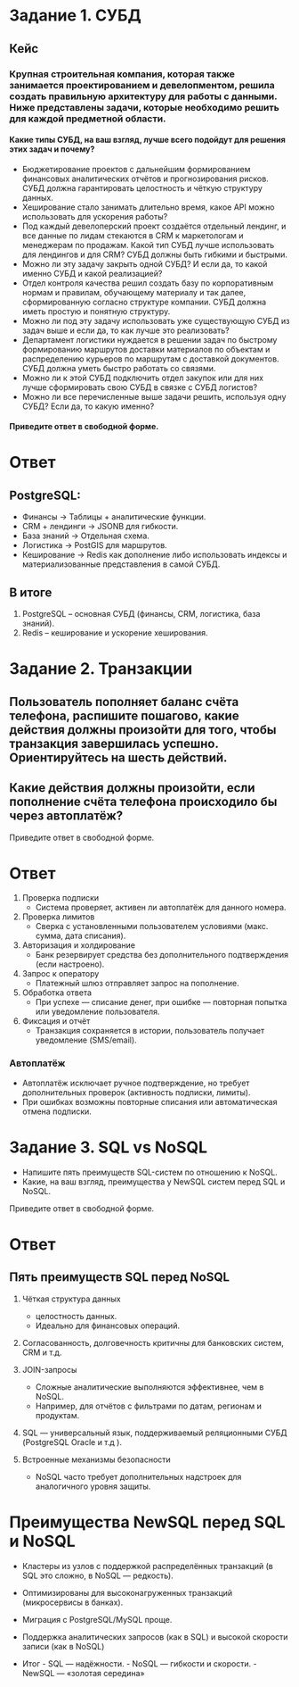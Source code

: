 # Задание 1. СУБД
## Кейс
### Крупная строительная компания, которая также занимается проектированием и девелопментом, решила создать правильную архитектуру для работы с данными. Ниже представлены задачи, которые необходимо решить для каждой предметной области.

#### Какие типы СУБД, на ваш взгляд, лучше всего подойдут для решения этих задач и почему?

* Бюджетирование проектов с дальнейшим формированием финансовых аналитических отчётов и прогнозирования рисков. СУБД должна гарантировать целостность и чёткую структуру данных.
* Хеширование стало занимать длительно время, какое API можно использовать для ускорения работы?
* Под каждый девелоперский проект создаётся отдельный лендинг, и все данные по лидам стекаются в CRM к маркетологам и менеджерам по продажам. Какой тип СУБД лучше использовать для лендингов и для CRM? СУБД должны быть гибкими и быстрыми.
* Можно ли эту задачу закрыть одной СУБД? И если да, то какой именно СУБД и какой реализацией?
* Отдел контроля качества решил создать базу по корпоративным нормам и правилам, обучающему материалу и так далее, сформированную согласно структуре компании. СУБД должна иметь простую и понятную структуру.
* Можно ли под эту задачу использовать уже существующую СУБД из задач выше и если да, то как лучше это реализовать?
* Департамент логистики нуждается в решении задач по быстрому формированию маршрутов доставки материалов по объектам и распределению курьеров по маршрутам с доставкой документов. СУБД должна уметь быстро работать со связями.
* Можно ли к этой СУБД подключить отдел закупок или для них лучше сформировать свою СУБД в связке с СУБД логистов?
* Можно ли все перечисленные выше задачи решить, используя одну СУБД? Если да, то какую именно?

#### Приведите ответ в свободной форме.

# Ответ
## PostgreSQL:

* Финансы → Таблицы + аналитические функции.
* CRM + лендинги → JSONB для гибкости.
* База знаний → Отдельная схема.
* Логистика → PostGIS для маршрутов.
* Кеширование → Redis как дополнение либо использовать индексы и материализованные представления в самой СУБД.

## В итоге
1. PostgreSQL – основная СУБД (финансы, CRM, логистика, база знаний).
2. Redis – кеширование и ускорение хеширования.

# Задание 2. Транзакции
##  Пользователь пополняет баланс счёта телефона, распишите пошагово, какие действия должны произойти для того, чтобы транзакция завершилась успешно. Ориентируйтесь на шесть действий.

## Какие действия должны произойти, если пополнение счёта телефона происходило бы через автоплатёж?
Приведите ответ в свободной форме.

# Ответ
1. Проверка подписки
    - Система проверяет, активен ли автоплатёж для данного номера.
2. Проверка лимитов
    - Сверка с установленными пользователем условиями (макс. сумма, дата списания).
3. Авторизация и холдирование
    - Банк резервирует средства без дополнительного подтверждения (если настроено).
4. Запрос к оператору
    - Платежный шлюз отправляет запрос на пополнение.
5. Обработка ответа
    - При успехе — списание денег, при ошибке — повторная попытка или уведомление пользователя.
6. Фиксация и отчёт
    - Транзакция сохраняется в истории, пользователь получает уведомление (SMS/email).

### Автоплатёж

* Автоплатёж исключает ручное подтверждение, но требует дополнительных проверок (активность подписки, лимиты).
* При ошибках возможны повторные списания или автоматическая отмена подписки.

# Задание 3. SQL vs NoSQL

* Напишите пять преимуществ SQL-систем по отношению к NoSQL.
* Какие, на ваш взгляд, преимущества у NewSQL систем перед SQL и NoSQL.

Приведите ответ в свободной форме.

# Ответ
## Пять преимуществ SQL перед NoSQL
1. Чёткая структура данных
    - целостность данных.
    - Идеально для финансовых операций. 
2. Cогласованность, долговечность критичны для банковских систем, CRM и т.д.
3. JOIN-запросы
    - Сложные аналитические выполняются эффективнее, чем в NoSQL.
    - Например, для отчётов с фильтрами по датам, регионам и продуктам.

4. SQL — универсальный язык, поддерживаемый реляционными СУБД (PostgreSQL Oracle и т.д ).
5. Встроенные механизмы безопасности
    - NoSQL часто требует дополнительных надстроек для аналогичного уровня защиты.

# Преимущества NewSQL перед SQL и NoSQL 
* Кластеры из узлов с поддержкой распределённых транзакций (в SQL это сложно, в NoSQL — редкость).
* Оптимизированы для высоконагруженных транзакций (микросервисы в банках).
* Миграция с PostgreSQL/MySQL проще.
* Поддержка аналитических запросов (как в SQL) и высокой скорости записи (как в NoSQL)

* Итог
        - SQL — надёжности.
        - NoSQL — гибкости и скорости.
        - NewSQL — «золотая середина»

